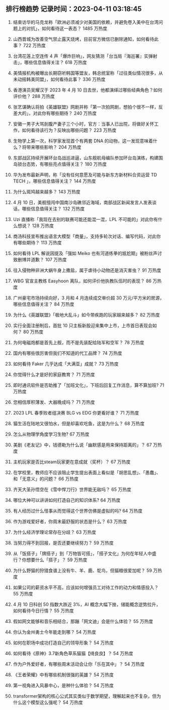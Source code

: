 
## 排行榜趋势 记录时间：2023-04-11 03:18:45
  
  1. 结束访华的马克龙称「欧洲必须减少对美国的依赖，并避免卷入美中在台湾问题上的对抗」，如何看待这一表态？ 1485 万热度
    
  2. 山西晋城为改善空气禁止露天烧烤，目前官方微信已删除通知，如何看待此事？ 722 万热度
    
  3. 台湾花莲上空连传 4 声「爆炸巨响」，网友猜测「台当局『海巡署』实弹射击」，哪些信息值得关注？ 618 万热度
    
  4. 美情报机构被曝出长期窃听韩国等盟友，韩总统室称「过往类似情况很多，从未动摇韩美同盟」，如何看待此事？ 336 万热度
    
  5. 香港演员吴耀汉于 2023 年 4 月 10 日去世，他都演绎过哪些经典角色？如何评价他？ 288 万热度
    
  6. 张艺谋确认将拍《英雄联盟》网剧并称「第一次拍网剧，想拍个很不一样，反差大的」，对此你有哪些期待？ 240 万热度
    
  7. 安徽一男子大骂剖腹产妻子三个小时，官方：当事人已出院，将做好关怀工作，如何看待该行为？反映出哪些问题？ 223 万热度
    
  8. 生物学上第一次，科学家发现首个有两套 DNA 的动物，这一发现意味着什么？将带来哪些影响？ 204 万热度
    
  9. 东部战区持续开展环台岛战巡进逼，山东舰航母编队参加环台岛演练，构建围岛锁台态势，有哪些亮点值得关注？ 180 万热度
    
  10. 华为发布最新声明，称「没有任何意愿及可能与新东方新材料合资运营 TD TECH 」，哪些信息值得关注？ 144 万热度
    
  11. 为什么斑鸠越来越多？ 143 万热度
    
  12. 4 月 10 日，美舰擅闯中国南沙岛礁邻近海域，南部战区新闻发言人发表谈话，哪些信息值得关注？ 132 万热度
    
  13. Uzi 直播称「我现在去别的联赛可能还能混一混，LPL 不可能的」对此你有什么想说？ 128 万热度
    
  14. 商汤科技宣布推出语言大模型「商量」，支持多轮次对话、编写代码，对此你有哪些期待？ 113 万热度
    
  15. 如何看待 LPL 解说因提及「强如 Meiko 也有河道练拳的尴尬期」被粉丝声讨致删博并道歉？ 107 万热度
    
  16. 往入侵物种非洲大蜗牛身上撒盐，属于虐待小动物还是消灭害虫？ 91 万热度
    
  17. WBG 官宣主教练 Easyhoon 离队，如何评价他执教队伍时的表现？ 86 万热度
    
  18. 广州豪宅市场持续向好，3 月和 4 月连续成交单价超 30 万元/平方米的房源，哪些信息值得关注？ 84 万热度
    
  19. 为什么《英雄联盟》「极地大乱斗」如今带疾跑的玩家越来越多？ 82 万热度
    
  20. 实行全面注册制后，首批 10 只主板新股迎来集中上市，上市首日表现会如何？ 80 万热度
    
  21. 为何电磁炮都是首先上舰，而不是先装配给陆军和空军？ 78 万热度
    
  22. 国内有哪些很厉害但我们不知道的代工品牌？ 74 万热度
    
  23. 如何看待 Faker 几乎达成「大满亚」成就？ 73 万热度
    
  24. 你觉得什么才是好的家庭教育？ 71 万热度
    
  25. 即时通讯软件是否助推了「加班文化」，下班后回复工作消息，算不算加班? 71 万热度
    
  26. 您相信厚积薄发、大器晚成吗？ 71 万热度
    
  27. 2023 LPL 春季败者组决赛 BLG vs EDG 你更看好谁？ 71 万热度
    
  28. 猫生活在陆地又很怕水，但是却喜欢吃鱼，这是为什么？ 68 万热度
    
  29. 怎么从物理学角度学习生物? 67 万热度
    
  30. 美剧《老友记》中，钱德勒为什么说「幽默感是用来保持距离的」？ 67 万热度
    
  31. 主机玩家是否比steam玩家更在意成就（奖杯）？ 67 万热度
    
  32. 在学校里，教师应不应该阻止学生提出表面上看似是「胡思乱想」、「愚蠢」、和「无意义」的问题？ 66 万热度
    
  33. 齐天大圣孙悟空在《雪中悍刀行》世界能无敌吗？ 65 万热度
    
  34. 哪位大神可以讲讲如何打造自己的知识体系? 64 万热度
    
  35. 有人经历过什么怪事从而觉得这个世界仿佛是虚拟的吗? 64 万热度
    
  36. 作为游戏爱好者，你周末最舒服的状态是什么？ 63 万热度
    
  37. 为什么经济学理论常存在分歧？ 63 万热度
    
  38. 当努力得不到回报，是否还要继续努力？ 59 万热度
    
  39. 从「饭搭子」「牌搭子」到「万物皆可搭」，「搭子文化」为何在年轻人中盛行？你想要什么「搭子」？ 59 万热度
    
  40. 为什么野猫的狩猎食谱上没有牛、羊、鹿、鸵鸟，但猫粮很爱加呢？ 59 万热度
    
  41. 如果公司的薪资水平不高，应该如何增强员工对待工作的动力和情感投入？ 55 万热度
    
  42. 4 月 10 日科创 50 指数大跌近 3%，AI 概念大幅下挫，储能概念逆势拉升，如何看待今日行情？ 55 万热度
    
  43. 假如网文能够和音乐相结合，那蹦「网文迪」会是什么体验？ 55 万热度
    
  44. 你认为金州勇士今年能走到哪？ 54 万热度
    
  45. 如何在职场中成功打造自己的领导形象？ 54 万热度
    
  46. 如何看待《原神》3.7新角色草系猫猫【绮良良】？ 54 万热度
    
  47. 作为户外爱好者，有哪些周末活动会让你「乐在其中」？ 54 万热度
    
  48. 《王者荣耀》中有哪些机制很强的英雄？ 54 万热度
    
  49. 第一视角进入风暴中心，是种什么体验？ 54 万热度
    
  50. transformer架构的核心公式其实类似于数学期望，理解起来也不复杂，但为什么这个模型这么强呢？ 54 万热度
    